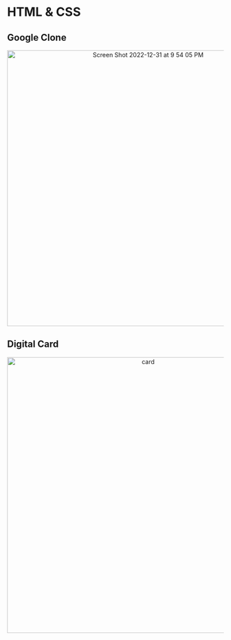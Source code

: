 # HTML & CSS

## Google Clone
<p align="center">
<img width="640" alt="Screen Shot 2022-12-31 at 9 54 05 PM" src="https://user-images.githubusercontent.com/75557717/210162278-eeb4cd6b-aaf8-41f1-af56-245fa1063c52.png">
</p>

## Digital Card
<p align="center">
<img width="640" alt="card" src="https://user-images.githubusercontent.com/75557717/210162316-7c9e038f-bf94-47ff-874a-8a31216cc21c.gif">
</p>
